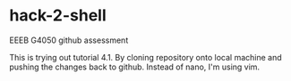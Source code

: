 # hack-2-shell
EEEB G4050 github assessment


This is trying out tutorial 4.1. By cloning repository onto local machine and pushing the changes back to github.
Instead of nano, I'm using vim.
